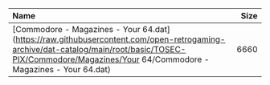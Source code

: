 |Name|Size|
|:---|---:|
|[Commodore - Magazines - Your 64.dat](https://raw.githubusercontent.com/open-retrogaming-archive/dat-catalog/main/root/basic/TOSEC-PIX/Commodore/Magazines/Your 64/Commodore - Magazines - Your 64.dat)|6660|
